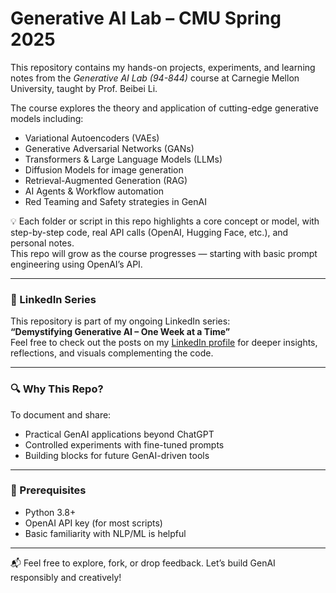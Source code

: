 # Generative AI Lab – CMU Spring 2025

This repository contains my hands-on projects, experiments, and learning notes from the *Generative AI Lab (94-844)* course at Carnegie Mellon University, taught by Prof. Beibei Li.

The course explores the theory and application of cutting-edge generative models including:
- Variational Autoencoders (VAEs)
- Generative Adversarial Networks (GANs)
- Transformers & Large Language Models (LLMs)
- Diffusion Models for image generation
- Retrieval-Augmented Generation (RAG)
- AI Agents & Workflow automation
- Red Teaming and Safety strategies in GenAI

💡 Each folder or script in this repo highlights a core concept or model, with step-by-step code, real API calls (OpenAI, Hugging Face, etc.), and personal notes.  
This repo will grow as the course progresses — starting with basic prompt engineering using OpenAI’s API.

---

### 🔗 LinkedIn Series

This repository is part of my ongoing LinkedIn series:  
**“Demystifying Generative AI – One Week at a Time”**  
Feel free to check out the posts on my [LinkedIn profile](https://www.linkedin.com/in/abhi-vakil-2764bb227//) for deeper insights, reflections, and visuals complementing the code.

---

### 🔍 Why This Repo?

To document and share:
- Practical GenAI applications beyond ChatGPT
- Controlled experiments with fine-tuned prompts
- Building blocks for future GenAI-driven tools

---

### 📌 Prerequisites

- Python 3.8+
- OpenAI API key (for most scripts)
- Basic familiarity with NLP/ML is helpful

---

📬 Feel free to explore, fork, or drop feedback. Let’s build GenAI responsibly and creatively!
